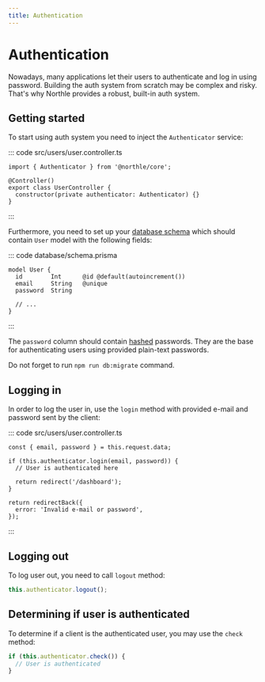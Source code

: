 ```yaml
---
title: Authentication
---
```


# Authentication

Nowadays, many applications let their users to authenticate and log in using password. Building the auth system from scratch may be complex and risky. That's why Northle provides a robust, built-in auth system.

## Getting started

To start using auth system you need to inject the `Authenticator` service:

::: code src/users/user.controller.ts
```ts{1,5}
import { Authenticator } from '@northle/core';

@Controller()
export class UserController {
  constructor(private authenticator: Authenticator) {}
}
```
:::

Furthermore, you need to set up your [database schema](/docs/database/schema) which should contain `User` model with the following fields:

::: code database/schema.prisma
```prisma{2,3,4}
model User {
  id        Int      @id @default(autoincrement())
  email     String   @unique
  password  String

  // ...
}
```
:::

The `password` column should contain [hashed](/docs/advanced/encryption-and-hashing#hashing) passwords. They are the base for authenticating users using provided plain-text passwords.

Do not forget to run `npm run db:migrate` command.

## Logging in

In order to log the user in, use the `login` method with provided e-mail and password sent by the client:

::: code src/users/user.controller.ts
```ts{3}
const { email, password } = this.request.data;

if (this.authenticator.login(email, password)) {
  // User is authenticated here

  return redirect('/dashboard');
}

return redirectBack({
  error: 'Invalid e-mail or password',
});
```
:::

## Logging out

To log user out, you need to call `logout` method:

```ts
this.authenticator.logout();
```

## Determining if user is authenticated

To determine if a client is the authenticated user, you may use the `check` method:

```ts
if (this.authenticator.check()) {
  // User is authenticated
}
```
